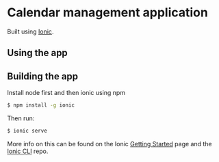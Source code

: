 Calendar management application
===============================

Built using [Ionic](http://ionicframework.com/).

## Using the app


## Building the app

Install node first and then ionic using npm

```bash
$ npm install -g ionic
```

Then run:

```bash
$ ionic serve
```

More info on this can be found on the Ionic [Getting Started](http://ionicframework.com/getting-started) page and the [Ionic CLI](https://github.com/driftyco/ionic-cli) repo.

